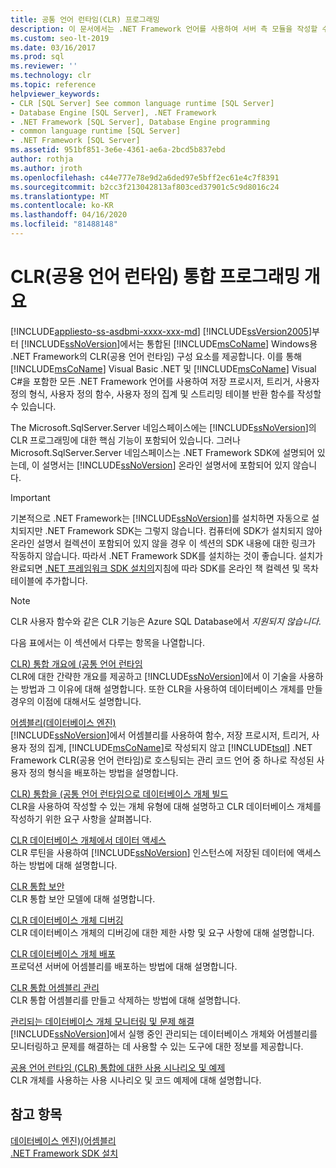 ```yaml
---
title: 공통 언어 런타임(CLR) 프로그래밍
description: 이 문서에서는 .NET Framework 언어를 사용하여 서버 측 모듈을 작성할 수 있는 SQL Server와의 CLR 통합을 사용하기 위한 리소스를 제공합니다.
ms.custom: seo-lt-2019
ms.date: 03/16/2017
ms.prod: sql
ms.reviewer: ''
ms.technology: clr
ms.topic: reference
helpviewer_keywords:
- CLR [SQL Server] See common language runtime [SQL Server]
- Database Engine [SQL Server], .NET Framework
- .NET Framework [SQL Server], Database Engine programming
- common language runtime [SQL Server]
- .NET Framework [SQL Server]
ms.assetid: 951bf851-3e6e-4361-ae6a-2bcd5b837ebd
author: rothja
ms.author: jroth
ms.openlocfilehash: c44e777e78e9d2a6ded97e5bff2ec61e4c7f8391
ms.sourcegitcommit: b2cc3f213042813af803ced37901c5c9d8016c24
ms.translationtype: MT
ms.contentlocale: ko-KR
ms.lasthandoff: 04/16/2020
ms.locfileid: "81488148"
---
```

# <a name="common-language-runtime-clr-integration-programming-concepts"></a>CLR(공용 언어 런타임) 통합 프로그래밍 개요
[!INCLUDE[appliesto-ss-asdbmi-xxxx-xxx-md](../../includes/appliesto-ss-asdbmi-xxxx-xxx-md.md)]
  [!INCLUDE[ssVersion2005](../../includes/ssversion2005-md.md)]부터 [!INCLUDE[ssNoVersion](../../includes/ssnoversion-md.md)]에서는 통합된 [!INCLUDE[msCoName](../../includes/msconame-md.md)] Windows용 .NET Framework의 CLR(공용 언어 런타임) 구성 요소를 제공합니다. 이를 통해 [!INCLUDE[msCoName](../../includes/msconame-md.md)] Visual Basic .NET 및 [!INCLUDE[msCoName](../../includes/msconame-md.md)] Visual C#을 포함한 모든 .NET Framework 언어를 사용하여 저장 프로시저, 트리거, 사용자 정의 형식, 사용자 정의 함수, 사용자 정의 집계 및 스트리밍 테이블 반환 함수를 작성할 수 있습니다.  
  
 The Microsoft.SqlServer.Server 네임스페이스에는 [!INCLUDE[ssNoVersion](../../includes/ssnoversion-md.md)]의 CLR 프로그래밍에 대한 핵심 기능이 포함되어 있습니다. 그러나 Microsoft.SqlServer.Server 네임스페이스는 .NET Framework SDK에 설명되어 있는데, 이 설명서는 [!INCLUDE[ssNoVersion](../../includes/ssnoversion-md.md)] 온라인 설명서에 포함되어 있지 않습니다.  
  
> [!IMPORTANT]  
>  기본적으로 .NET Framework는 [!INCLUDE[ssNoVersion](../../includes/ssnoversion-md.md)]를 설치하면 자동으로 설치되지만 .NET Framework SDK는 그렇지 않습니다. 컴퓨터에 SDK가 설치되지 않아 온라인 설명서 컬렉션이 포함되어 있지 않을 경우 이 섹션의 SDK 내용에 대한 링크가 작동하지 않습니다. 따라서 .NET Framework SDK를 설치하는 것이 좋습니다. 설치가 완료되면 [.NET 프레임워크 SDK 설치의](https://technet.microsoft.com/library/bb686823\(v=SQL.105\).aspx)지침에 따라 SDK를 온라인 책 컬렉션 및 목차 테이블에 추가합니다.  
  
> [!NOTE]  
>  CLR 사용자 함수와 같은 CLR 기능은 Azure SQL Database에서 *지원되지 않습니다.*  
  
 다음 표에서는 이 섹션에서 다루는 항목을 나열합니다.  
  
 [CLR&#41; 통합 개요에 &#40;공통 언어 런타임](../../relational-databases/clr-integration/common-language-runtime-integration-overview.md)  
 CLR에 대한 간략한 개요를 제공하고 [!INCLUDE[ssNoVersion](../../includes/ssnoversion-md.md)]에서 이 기술을 사용하는 방법과 그 이유에 대해 설명합니다. 또한 CLR을 사용하여 데이터베이스 개체를 만들 경우의 이점에 대해서도 설명합니다.  
  
 [어셈블리&#40;데이터베이스 엔진&#41;](../../relational-databases/clr-integration/assemblies-database-engine.md)  
 [!INCLUDE[ssNoVersion](../../includes/ssnoversion-md.md)]에서 어셈블리를 사용하여 함수, 저장 프로시저, 트리거, 사용자 정의 집계, [!INCLUDE[msCoName](../../includes/msconame-md.md)]로 작성되지 않고 [!INCLUDE[tsql](../../includes/tsql-md.md)] .NET Framework CLR(공용 언어 런타임)로 호스팅되는 관리 코드 언어 중 하나로 작성된 사용자 정의 형식을 배포하는 방법을 설명합니다.  
  
 [CLR&#41; 통합을 &#40;공통 언어 런타임으로 데이터베이스 개체 빌드](../../relational-databases/clr-integration/database-objects/building-database-objects-with-common-language-runtime-clr-integration.md)  
 CLR을 사용하여 작성할 수 있는 개체 유형에 대해 설명하고 CLR 데이터베이스 개체를 작성하기 위한 요구 사항을 살펴봅니다.  
  
 [CLR 데이터베이스 개체에서 데이터 액세스](../../relational-databases/clr-integration/data-access/data-access-from-clr-database-objects.md)  
 CLR 루틴을 사용하여 [!INCLUDE[ssNoVersion](../../includes/ssnoversion-md.md)] 인스턴스에 저장된 데이터에 액세스하는 방법에 대해 설명합니다.  
  
 [CLR 통합 보안](../../relational-databases/clr-integration/security/clr-integration-security.md)  
 CLR 통합 보안 모델에 대해 설명합니다.  
  
 [CLR 데이터베이스 개체 디버깅](../../relational-databases/clr-integration/debugging-clr-database-objects.md)  
 CLR 데이터베이스 개체의 디버깅에 대한 제한 사항 및 요구 사항에 대해 설명합니다.  
  
 [CLR 데이터베이스 개체 배포](../../relational-databases/clr-integration/deploying-clr-database-objects.md)  
 프로덕션 서버에 어셈블리를 배포하는 방법에 대해 설명합니다.  
  
 [CLR 통합 어셈블리 관리](../../relational-databases/clr-integration/assemblies/managing-clr-integration-assemblies.md)  
 CLR 통합 어셈블리를 만들고 삭제하는 방법에 대해 설명합니다.  
  
 [관리되는 데이터베이스 개체 모니터링 및 문제 해결](../../relational-databases/clr-integration/monitoring-and-troubleshooting-managed-database-objects.md)  
 [!INCLUDE[ssNoVersion](../../includes/ssnoversion-md.md)]에서 실행 중인 관리되는 데이터베이스 개체와 어셈블리를 모니터링하고 문제를 해결하는 데 사용할 수 있는 도구에 대한 정보를 제공합니다.  
  
 [공용 언어 런타임 &#40;CLR&#41; 통합에 대한 사용 시나리오 및 예제](https://msdn.microsoft.com/library/33aac25f-abb4-4f29-af88-4a0dacd80ae7)  
 CLR 개체를 사용하는 사용 시나리오 및 코드 예제에 대해 설명합니다.  
  
## <a name="see-also"></a>참고 항목  
 [데이터베이스 엔진&#41;&#40;어셈블리](../../relational-databases/clr-integration/assemblies-database-engine.md)   
 [.NET Framework SDK 설치](https://technet.microsoft.com/library/bb686823\(v=SQL.105\).aspx)  
  
  

